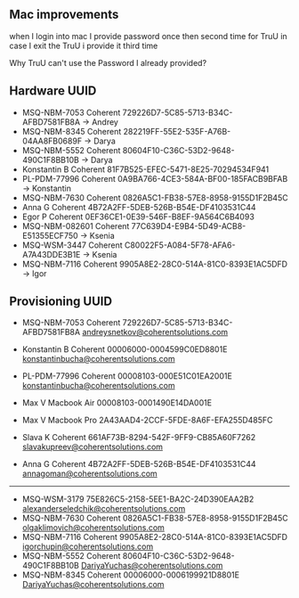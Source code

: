 
## Mac improvements

when I login into mac I provide password once
then second time for TruU
in case I exit the TruU i provide it third time

Why TruU can't use the Password I already provided? 


## Hardware UUID

* MSQ-NBM-7053 Coherent 729226D7-5C85-5713-B34C-AFBD7581FB8A -> Andrey
* MSQ-NBM-8345 Coherent 282219FF-55E2-535F-A76B-04AA8FB0689F -> Darya
* MSQ-NBM-5552 Coherent 80604F10-C36C-53D2-9648-490C1F8BB10B -> Darya
* Konstantin B Coherent 81F7B525-EFEC-5471-8E25-70294534F941
* PL-PDM-77996 Coherent 0A9BA766-4CE3-584A-BF00-185FACB9BFAB -> Konstantin
* MSQ-NBM-7630 Coherent 0826A5C1-FB38-57E8-8958-9155D1F2B45C
* Anna G Coherent 4B72A2FF-5DEB-526B-B54E-DF4103531C44
* Egor P Coherent 0EF36CE1-0E39-546F-B8EF-9A564C6B4093
* MSQ-NBM-082601 Coherent 77C639D4-E9B4-5D49-ACB8-E51355ECF750 -> Ksenia
* MSQ-WSM-3447 Coherent C80022F5-A084-5F78-AFA6-A7A43DDE3B1E -> Ksenia
* MSQ-NBM-7116 Coherent 9905A8E2-28C0-514A-81C0-8393E1AC5DFD -> Igor

## Provisioning UUID

* MSQ-NBM-7053 Coherent 729226D7-5C85-5713-B34C-AFBD7581FB8A andreysnetkov@coherentsolutions.com
* Konstantin B Coherent 00006000-0004599C0ED8801E konstantinbucha@coherentsolutions.com
* PL-PDM-77996 Coherent 00008103-000E51C01EA2001E konstantinbucha@coherentsolutions.com
* Max V Macbook Air 00008103-0001490E14DA001E
* Max V Macbook Pro 2A43AAD4-2CCF-5FDE-8A6F-EFA255D485FC

* Slava K Coherent 661AF73B-8294-542F-9FF9-CB85A60F7262 slavakupreev@coherentsolutions.com
* Anna G Coherent 4B72A2FF-5DEB-526B-B54E-DF4103531C44 annagoman@coherentsolutions.com

-----

* MSQ-WSM-3179 75E826C5-2158-5EE1-BA2C-24D390EAA2B2 alexanderseledchik@coherentsolutions.com
* MSQ-NBM-7630 Coherent 0826A5C1-FB38-57E8-8958-9155D1F2B45C olgaklimovich@coherentsolutions.com
* MSQ-NBM-7116 Coherent 9905A8E2-28C0-514A-81C0-8393E1AC5DFD igorchupin@coherentsolutions.com
* MSQ-NBM-5552 Coherent 80604F10-C36C-53D2-9648-490C1F8BB10B DariyaYuchas@coherentsolutions.com
* MSQ-NBM-8345 Coherent 00006000-0006199921D8801E DariyaYuchas@coherentsolutions.com


